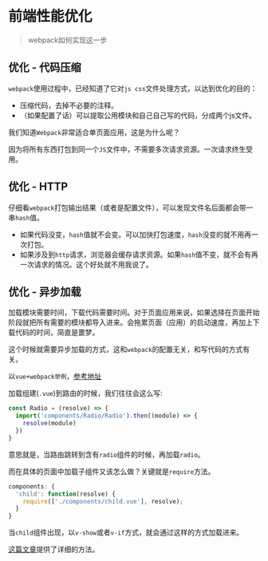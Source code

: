 # 前端性能优化
> webpack如何实现这一步


## 优化 - 代码压缩

`webpack`使用过程中，已经知道了它对`js css`文件处理方式，以达到优化的目的：

* 压缩代码，去掉不必要的注释。
* （如果配置了话）可以提取公用模块和自己自己写的代码，分成两个js文件。

我们知道`Webpack`非常适合单页面应用，这是为什么呢？

因为将所有东西打包到同一个`JS`文件中，不需要多次请求资源。一次请求终生受用。

## 优化 - HTTP

仔细看`webpack`打包输出结果（或者是配置文件），可以发现文件名后面都会带一串`hash`值。

* 如果代码没变，`hash`值就不会变。可以加快打包速度，`hash`没变的就不用再一次打包。
* 如果涉及到`http`请求，浏览器会缓存请求资源。如果`hash`值不变，就不会有再一次请求的情况。这个好处就不用我说了。

## 优化 - 异步加载

加载模块需要时间，下载代码需要时间。对于页面应用来说，如果选择在页面开始阶段就把所有需要的模块都导入进来。会拖累页面（应用）的启动速度，再加上下载代码的时间，简直是噩梦。

这个时候就需要异步加载的方式，这和`webpack`的配置无关，和写代码的方式有关。

以`vue+webpack举例`，[参考地址]()

加载组建(`.vue`)到路由的时候，我们往往会这么写:

```javascript
const Radio = (resolve) => {
  import('components/Radio/Radio').then((module) => {
    resolve(module)
  })
}
```

意思就是，当路由跳转到含有`radio`组件的时候，再加载`radio`。

而在具体的页面中加载子组件又该怎么做？关键就是`require`方法。

```javascript
components: {
  'child': function(resolve) {
    require(['./components/child.vue'], resolve);
  }
}
```

当`child`组件出现，以`v-show`或者`v-if`方式，就会通过这样的方式加载进来。

[这篇文章](http://m.php.cn/article/394447.html)提供了详细的方法。
